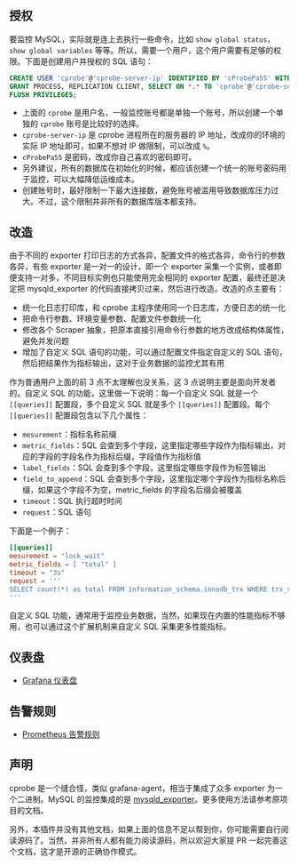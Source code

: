 ## 授权

要监控 MySQL，实际就是连上去执行一些命令，比如 `show global status`，`show global variables` 等等。所以，需要一个用户，这个用户需要有足够的权限。下面是创建用户并授权的 SQL 语句：

```sql
CREATE USER 'cprobe'@'cprobe-server-ip' IDENTIFIED BY 'cProbePa55' WITH MAX_USER_CONNECTIONS 3;
GRANT PROCESS, REPLICATION CLIENT, SELECT ON *.* TO 'cprobe'@'cprobe-server-ip';
FLUSH PRIVILEGES;
```

- 上面的 `cprobe` 是用户名，一般监控账号都是单独一个账号，所以创建一个单独的 `cprobe` 账号是比较好的选择。
- `cprobe-server-ip` 是 cprobe 进程所在的服务器的 IP 地址，改成你的环境的实际 IP 地址即可，如果不想对 IP 做限制，可以改成 `%`。
- `cProbePa55` 是密码，改成你自己喜欢的密码即可。
- 另外建议，所有的数据库在初始化的时候，都应该创建一个统一的账号密码用于监控，可以大幅降低运维成本。
- 创建账号时，最好限制一下最大连接数，避免账号被滥用导致数据库压力过大。不过，这个限制并非所有的数据库版本都支持。

## 改造

由于不同的 exporter 打印日志的方式各异，配置文件的格式各异，命令行的参数各异，有些 exporter 是一对一的设计，即一个 exporter 采集一个实例，或者即便支持一对多，不同目标实例也只能使用完全相同的 exporter 配置，最终还是决定把 mysqld_exporter 的代码直接拷贝过来，然后进行改造。改造的点主要有：

- 统一化日志打印库，和 cprobe 主程序使用同一个日志库，方便日志的统一化
- 把命令行参数、环境变量参数、配置文件参数统一化
- 修改各个 Scraper 抽象，把原本直接引用命令行参数的地方改成结构体属性，避免并发问题
- 增加了自定义 SQL 语句的功能，可以通过配置文件指定自定义的 SQL 语句，然后把结果作为指标输出，这对于业务数据的监控尤其有用

作为普通用户上面的前 3 点不太理解也没关系，这 3 点说明主要是面向开发者的。自定义 SQL 的功能，这里做一下说明：每一个自定义 SQL 就是一个 `[[queries]]` 配置段，多个自定义 SQL 就是多个 `[[queries]]` 配置段。每个 `[[queries]]` 配置段包含以下几个属性：

- `mesurement`：指标名称前缀
- `metric_fields`：SQL 会查到多个字段，这里指定哪些字段作为指标输出，对应的字段的字段名作为指标后缀，字段值作为指标值
- `label_fields`：SQL 会查到多个字段，这里指定哪些字段作为标签输出
- `field_to_append`：SQL 会查到多个字段，这里指定哪个字段作为指标名称后缀，如果这个字段不为空，metric_fields 的字段名后缀会被覆盖
- `timeout`：SQL 执行超时时间
- `request`：SQL 语句

下面是一个例子：

```toml
[[queries]]
mesurement = "lock_wait"
metric_fields = [ "total" ]
timeout = "3s"
request = '''
SELECT count(*) as total FROM information_schema.innodb_trx WHERE trx_state='LOCK WAIT'
'''
```

自定义 SQL 功能，通常用于监控业务数据，当然，如果现在内置的性能指标不够用，也可以通过这个扩展机制来自定义 SQL 采集更多性能指标。

## 仪表盘

- [Grafana 仪表盘](./dash/grafana_mysql_01.json)

## 告警规则

- [Prometheus 告警规则](./alert/prom_alert_01.yaml)

## 声明

cprobe 是一个缝合怪，类似 grafana-agent，相当于集成了众多 exporter 为一个二进制。MySQL 的监控集成的是 [mysqld_exporter](https://github.com/prometheus/mysqld_exporter)。更多使用方法请参考原项目的文档。

另外，本插件并没有其他文档，如果上面的信息不足以帮到你，你可能需要自行阅读源码了。当然，并非所有人都有能力阅读源码，所以欢迎大家提 PR 一起完善这个文档，这才是开源的正确协作模式。

